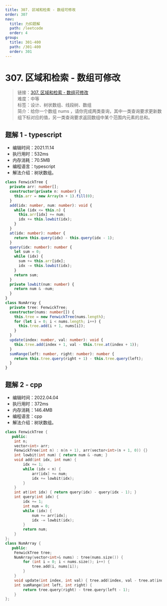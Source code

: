 ```yaml
---
title: 307. 区域和检索 - 数组可修改
order: 307
nav:
  title: 力扣题解
  path: /leetcode
  order: 4
group:
  title: 301-400
  path: /301-400
  order: 301
---
```


# 307. 区域和检索 - 数组可修改

> 链接：[307. 区域和检索 - 数组可修改](https://leetcode-cn.com/problems/range-sum-query-mutable/)  
> 难度：中等  
> 标签：设计、树状数组、线段树、数组  
> 简介：给你一个数组 nums ，请你完成两类查询，其中一类查询要求更新数组下标对应的值，另一类查询要求返回数组中某个范围内元素的总和。

## 题解 1 - typescript

- 编辑时间：2021.11.14
- 执行用时：532ms
- 内存消耗：70.5MB
- 编程语言：typescript
- 解法介绍：树状数组。

```typescript
class FenwickTree {
  private arr: number[];
  constructor(private n: number) {
    this.arr = new Array(n + 1).fill(0);
  }
  add(idx: number, num: number): void {
    while (idx <= this.n) {
      this.arr[idx] += num;
      idx += this.lowbit(idx);
    }
  }
  at(idx: number): number {
    return this.query(idx) - this.query(idx - 1);
  }
  query(idx: number): number {
    let sum = 0;
    while (idx) {
      sum += this.arr[idx];
      idx -= this.lowbit(idx);
    }
    return sum;
  }
  private lowbit(num: number) {
    return num & -num;
  }
}
class NumArray {
  private tree: FenwickTree;
  constructor(nums: number[]) {
    this.tree = new FenwickTree(nums.length);
    for (let i = 0; i < nums.length; i++) {
      this.tree.add(i + 1, nums[i]);
    }
  }
  update(index: number, val: number): void {
    this.tree.add(index + 1, val - this.tree.at(index + 1));
  }
  sumRange(left: number, right: number): number {
    return this.tree.query(right + 1) - this.tree.query(left);
  }
}
```
## 题解 2 - cpp
- 编辑时间：2022.04.04
- 执行用时：372ms
- 内存消耗：146.4MB
- 编程语言：cpp
- 解法介绍：树状数组。
```cpp
class FenwickTree {
   public:
    int n;
    vector<int> arr;
    FenwickTree(int n) : n(n + 1), arr(vector<int>(n + 1, 0)) {}
    int lowbit(int num) { return num & -num; }
    void add(int idx, int num) {
        idx += 1;
        while (idx < n) {
            arr[idx] += num;
            idx += lowbit(idx);
        }
    }
    int at(int idx) { return query(idx) - query(idx - 1); }
    int query(int idx) {
        idx += 1;
        int num = 0;
        while (idx) {
            num += arr[idx];
            idx -= lowbit(idx);
        }
        return num;
    }
};
class NumArray {
   public:
    FenwickTree tree;
    NumArray(vector<int>& nums) : tree(nums.size()) {
        for (int i = 0; i < nums.size(); i++) {
            tree.add(i, nums[i]);
        }
    }
    void update(int index, int val) { tree.add(index, val - tree.at(index)); }
    int sumRange(int left, int right) {
        return tree.query(right) - tree.query(left - 1);
    }
};
```
